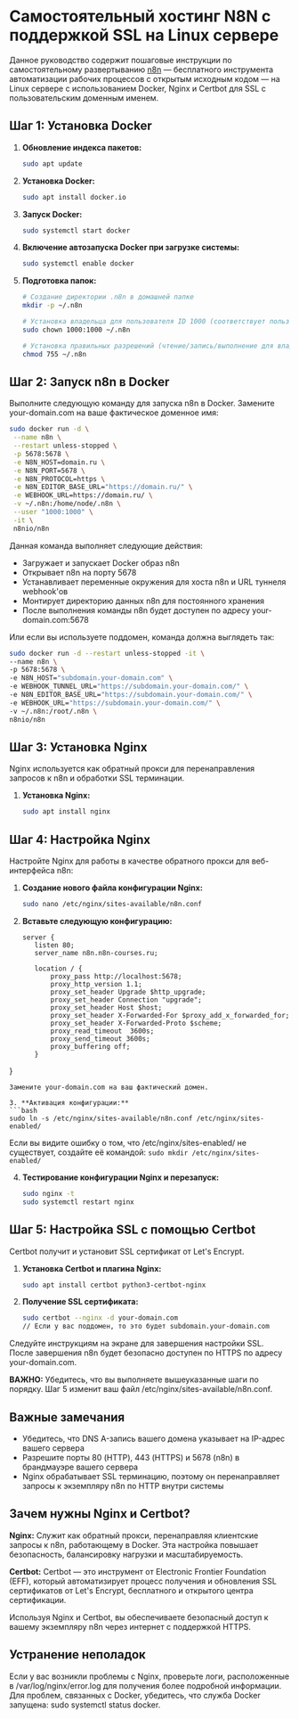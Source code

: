 # Самостоятельный хостинг N8N с поддержкой SSL на Linux сервере

Данное руководство содержит пошаговые инструкции по самостоятельному развертыванию [n8n](https://n8n.io) — бесплатного инструмента автоматизации рабочих процессов с открытым исходным кодом — на Linux сервере с использованием Docker, Nginx и Certbot для SSL с пользовательским доменным именем.

## Шаг 1: Установка Docker

1. **Обновление индекса пакетов:**
   ```bash
   sudo apt update
   ```

2. **Установка Docker:**
   ```bash
   sudo apt install docker.io
   ```

3. **Запуск Docker:**
   ```bash
   sudo systemctl start docker
   ```

4. **Включение автозапуска Docker при загрузке системы:**
   ```bash
   sudo systemctl enable docker
   ```

5. **Подготовка папок:**
   ```bash
   # Создание директории .n8n в домашней папке
   mkdir -p ~/.n8n

   # Установка владельца для пользователя ID 1000 (соответствует пользователю контейнера)
   sudo chown 1000:1000 ~/.n8n

   # Установка правильных разрешений (чтение/запись/выполнение для владельца, чтение/выполнение для группы)
   chmod 755 ~/.n8n
   ```

## Шаг 2: Запуск n8n в Docker

Выполните следующую команду для запуска n8n в Docker. Замените your-domain.com на ваше фактическое доменное имя:

```bash
sudo docker run -d \
 --name n8n \
 --restart unless-stopped \
 -p 5678:5678 \
 -e N8N_HOST=domain.ru \
 -e N8N_PORT=5678 \
 -e N8N_PROTOCOL=https \
 -e N8N_EDITOR_BASE_URL="https://domain.ru/" \
 -e WEBHOOK_URL=https://domain.ru/ \
 -v ~/.n8n:/home/node/.n8n \
 --user "1000:1000" \
 -it \
 n8nio/n8n
```

Данная команда выполняет следующие действия:

- Загружает и запускает Docker образ n8n
- Открывает n8n на порту 5678
- Устанавливает переменные окружения для хоста n8n и URL туннеля webhook'ов
- Монтирует директорию данных n8n для постоянного хранения
- После выполнения команды n8n будет доступен по адресу your-domain.com:5678

Или если вы используете поддомен, команда должна выглядеть так:

```bash
sudo docker run -d --restart unless-stopped -it \
--name n8n \
-p 5678:5678 \
-e N8N_HOST="subdomain.your-domain.com" \
-e WEBHOOK_TUNNEL_URL="https://subdomain.your-domain.com/" \
-e N8N_EDITOR_BASE_URL="https://subdomain.your-domain.com/" \
-e WEBHOOK_URL="https://subdomain.your-domain.com/" \
-v ~/.n8n:/root/.n8n \
n8nio/n8n
```

## Шаг 3: Установка Nginx

Nginx используется как обратный прокси для перенаправления запросов к n8n и обработки SSL терминации.

1. **Установка Nginx:**
   ```bash
   sudo apt install nginx
   ```

## Шаг 4: Настройка Nginx

Настройте Nginx для работы в качестве обратного прокси для веб-интерфейса n8n:

1. **Создание нового файла конфигурации Nginx:**
   ```bash
   sudo nano /etc/nginx/sites-available/n8n.conf
   ```

2. **Вставьте следующую конфигурацию:**
   ```nginx
   server {
      listen 80;
      server_name n8n.n8n-courses.ru;
  
      location / {
          proxy_pass http://localhost:5678;
          proxy_http_version 1.1;
          proxy_set_header Upgrade $http_upgrade;
          proxy_set_header Connection "upgrade";
          proxy_set_header Host $host;
          proxy_set_header X-Forwarded-For $proxy_add_x_forwarded_for;
          proxy_set_header X-Forwarded-Proto $scheme;
          proxy_read_timeout  3600s;
          proxy_send_timeout 3600s;
          proxy_buffering off;
      }
  }
   ```
   Замените your-domain.com на ваш фактический домен.

3. **Активация конфигурации:**
   ```bash
   sudo ln -s /etc/nginx/sites-available/n8n.conf /etc/nginx/sites-enabled/
   ```

   Если вы видите ошибку о том, что /etc/nginx/sites-enabled/ не существует, создайте её командой: `sudo mkdir /etc/nginx/sites-enabled/`

4. **Тестирование конфигурации Nginx и перезапуск:**
   ```bash
   sudo nginx -t
   sudo systemctl restart nginx
   ```

## Шаг 5: Настройка SSL с помощью Certbot

Certbot получит и установит SSL сертификат от Let's Encrypt.

1. **Установка Certbot и плагина Nginx:**
   ```bash
   sudo apt install certbot python3-certbot-nginx
   ```

2. **Получение SSL сертификата:**
   ```bash
   sudo certbot --nginx -d your-domain.com
   // Если у вас поддомен, то это будет subdomain.your-domain.com
   ```

Следуйте инструкциям на экране для завершения настройки SSL.
После завершения n8n будет безопасно доступен по HTTPS по адресу your-domain.com.

**ВАЖНО:** Убедитесь, что вы выполняете вышеуказанные шаги по порядку. Шаг 5 изменит ваш файл /etc/nginx/sites-available/n8n.conf.

## Важные замечания

- Убедитесь, что DNS A-запись вашего домена указывает на IP-адрес вашего сервера
- Разрешите порты 80 (HTTP), 443 (HTTPS) и 5678 (n8n) в брандмауэре вашего сервера
- Nginx обрабатывает SSL терминацию, поэтому он перенаправляет запросы к экземпляру n8n по HTTP внутри системы

## Зачем нужны Nginx и Certbot?

**Nginx:** Служит как обратный прокси, перенаправляя клиентские запросы к n8n, работающему в Docker. Эта настройка повышает безопасность, балансировку нагрузки и масштабируемость.

**Certbot:** Certbot — это инструмент от Electronic Frontier Foundation (EFF), который автоматизирует процесс получения и обновления SSL сертификатов от Let's Encrypt, бесплатного и открытого центра сертификации.

Используя Nginx и Certbot, вы обеспечиваете безопасный доступ к вашему экземпляру n8n через интернет с поддержкой HTTPS.

## Устранение неполадок

Если у вас возникли проблемы с Nginx, проверьте логи, расположенные в /var/log/nginx/error.log для получения более подробной информации.
Для проблем, связанных с Docker, убедитесь, что служба Docker запущена: sudo systemctl status docker.